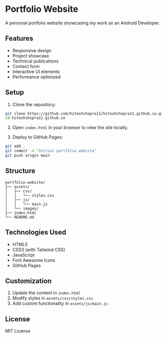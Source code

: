 # Portfolio Website

A personal portfolio website showcasing my work as an Android Developer.

## Features

- Responsive design
- Project showcase
- Technical publications
- Contact form
- Interactive UI elements
- Performance optimized

## Setup

1. Clone the repository:
```bash
git clone https://github.com/hiteshchopra11/hiteshchopra11.github.io.git
cd hiteshchopra11.github.io
```

2. Open `index.html` in your browser to view the site locally.

3. Deploy to GitHub Pages:
```bash
git add .
git commit -m "Initial portfolio website"
git push origin main
```

## Structure

```
portfolio-website/
├── assets/
│   ├── css/
│   │   └── styles.css
│   ├── js/
│   │   └── main.js
│   └── images/
├── index.html
└── README.md
```

## Technologies Used

- HTML5
- CSS3 (with Tailwind CSS)
- JavaScript
- Font Awesome Icons
- GitHub Pages

## Customization

1. Update the content in `index.html`
2. Modify styles in `assets/css/styles.css`
3. Add custom functionality in `assets/js/main.js`

## License

MIT License